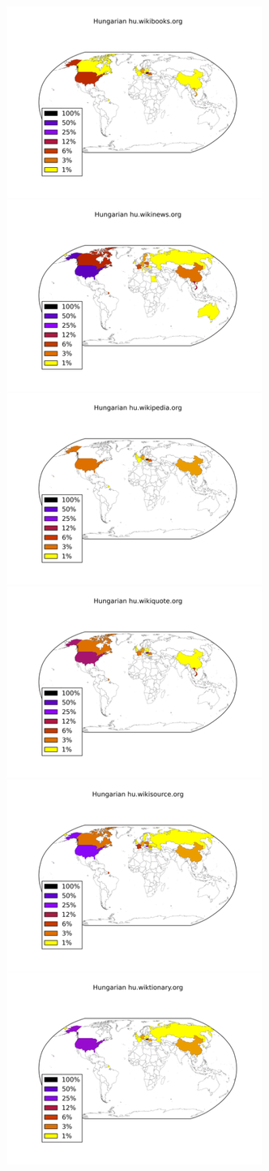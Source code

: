 ![](images/Hungarian-hu.wikibooks.org.png)
![](images/Hungarian-hu.wikinews.org.png)
![](images/Hungarian-hu.wikipedia.org.png)
![](images/Hungarian-hu.wikiquote.org.png)
![](images/Hungarian-hu.wikisource.org.png)
![](images/Hungarian-hu.wiktionary.org.png)
